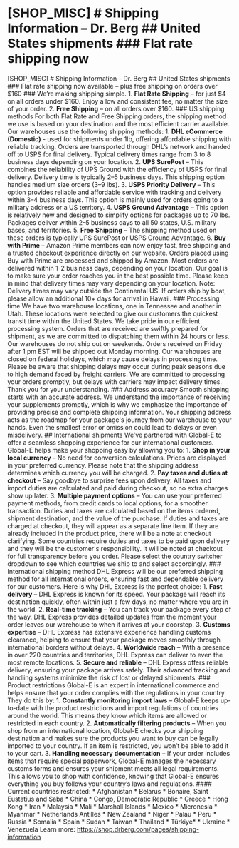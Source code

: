 # [SHOP_MISC] # Shipping Information – Dr. Berg ## United States shipments ### Flat rate shipping now 

[SHOP_MISC] # Shipping Information – Dr. Berg ## United States shipments ### Flat rate shipping now available – plus free shipping on orders over $160 ### We’re making shipping simple. 1. **Flat Rate Shipping** – for just $4 on all orders under $160. Enjoy a low and consistent fee, no matter the size of your order. 2. **Free Shipping** – on all orders over $160. ### US shipping methods For both Flat Rate and Free Shipping orders, the shipping method we use is based on your destination and the most efficient carrier available. Our warehouses use the following shipping methods: 1. **DHL eCommerce (Domestic)** - used for shipments under 1lb, offering affordable shipping with reliable tracking. Orders are transported through DHL’s network and handed off to USPS for final delivery. Typical delivery times range from 3 to 8 business days depending on your location. 2. **UPS SurePost** – This combines the reliability of UPS Ground with the efficiency of USPS for final delivery. Delivery time is typically 2–5 business days. This shipping option handles medium size orders (3–9 lbs). 3. **USPS Priority Delivery** – This option provides reliable and affordable service with tracking and delivery within 3–4 business days. This option is mainly used for orders going to a military address or a US territory. 4. **USPS Ground Advantage** – This option is relatively new and designed to simplify options for packages up to 70 lbs. Packages deliver within 2–5 business days to all 50 states, U.S. military bases, and territories. 5. **Free Shipping** – The shipping method used on these orders is typically UPS SurePost or USPS Ground Advantage. 6. **Buy with Prime** – Amazon Prime members can now enjoy fast, free shipping and a trusted checkout experience directly on our website. Orders placed using Buy with Prime are processed and shipped by Amazon. Most orders are delivered within 1-2 business days, depending on your location. Our goal is to make sure your order reaches you in the best possible time. Please keep in mind that delivery times may vary depending on your location. Note: Delivery times may vary outside the Continental US. If orders ship by boat, please allow an additional 10+ days for arrival in Hawaii. ### Processing time We have two warehouse locations, one in Tennessee and another in Utah. These locations were selected to give our customers the quickest transit time within the United States. We take pride in our efficient processing system. Orders that are received are swiftly prepared for shipment, as we are committed to dispatching them within 24 hours or less. Our warehouses do not ship out on weekends. Orders received on Friday after 1 pm EST will be shipped out Monday morning. Our warehouses are closed on federal holidays, which may cause delays in processing time. Please be aware that shipping delays may occur during peak seasons due to high demand faced by freight carriers. We are committed to processing your orders promptly, but delays with carriers may impact delivery times. Thank you for your understanding. ### Address accuracy Smooth shipping starts with an accurate address. We understand the importance of receiving your supplements promptly, which is why we emphasize the importance of providing precise and complete shipping information. Your shipping address acts as the roadmap for your package's journey from our warehouse to your hands. Even the smallest error or omission could lead to delays or even misdelivery. ## International shipments We’ve partnered with Global-E to offer a seamless shopping experience for our international customers. Global-E helps make your shopping easy by allowing you to: 1. **Shop in your local currency** – No need for conversion calculations. Prices are displayed in your preferred currency. Please note that the shipping address determines which currency you will be charged. 2. **Pay taxes and duties at checkout** – Say goodbye to surprise fees upon delivery. All taxes and import duties are calculated and paid during checkout, so no extra charges show up later. 3. **Multiple payment options** – You can use your preferred payment methods, from credit cards to local options, for a smoother transaction. Duties and taxes are calculated based on the items ordered, shipment destination, and the value of the purchase. If duties and taxes are charged at checkout, they will appear as a separate line item. If they are already included in the product price, there will be a note at checkout clarifying. Some countries require duties and taxes to be paid upon delivery and they will be the customer's responsibility. It will be noted at checkout for full transparency before you order. Please select the country switcher dropdown to see which countries we ship to and select accordingly. ### International shipping method DHL Express will be our preferred shipping method for all international orders, ensuring fast and dependable delivery for our customers. Here is why DHL Express is the perfect choice: 1. **Fast delivery** – DHL Express is known for its speed. Your package will reach its destination quickly, often within just a few days, no matter where you are in the world. 2. **Real-time tracking** – You can track your package every step of the way. DHL Express provides detailed updates from the moment your order leaves our warehouse to when it arrives at your doorstep. 3. **Customs expertise** – DHL Express has extensive experience handling customs clearance, helping to ensure that your package moves smoothly through international borders without delays. 4. **Worldwide reach** – With a presence in over 220 countries and territories, DHL Express can deliver to even the most remote locations. 5. **Secure and reliable** – DHL Express offers reliable delivery, ensuring your package arrives safely. Their advanced tracking and handling systems minimize the risk of lost or delayed shipments. ### Product restrictions Global-E is an expert in international commerce and helps ensure that your order complies with the regulations in your country. They do this by: 1. **Constantly monitoring import laws** – Global-E keeps up-to-date with the product restrictions and import regulations of countries around the world. This means they know which items are allowed or restricted in each country. 2. **Automatically filtering products** – When you shop from an international location, Global-E checks your shipping destination and makes sure the products you want to buy can be legally imported to your country. If an item is restricted, you won’t be able to add it to your cart. 3. **Handling necessary documentation** – If your order includes items that require special paperwork, Global-E manages the necessary customs forms and ensures your shipment meets all legal requirements. This allows you to shop with confidence, knowing that Global-E ensures everything you buy follows your country’s laws and regulations. #### Current countries restricted: * Afghanistan * Belarus * Bonaire, Saint Eustatius and Saba * China * Congo, Democratic Republic * Greece * Hong Kong * Iran * Malaysia * Mali * Marshall Islands * Mexico * Micronesia * Myanmar * Netherlands Antilles * New Zealand * Niger * Palau * Peru * Russia * Somalia * Spain * Sudan * Taiwan * Thailand * Türkiye\* * Ukraine * Venezuela
Learn more: https://shop.drberg.com/pages/shipping-information
